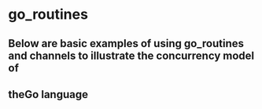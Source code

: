 # go_routines
## Below are basic examples of using go_routines and channels to illustrate the concurrency model of 
## theGo language
